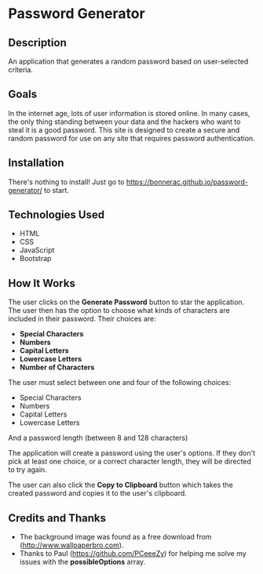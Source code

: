 # Password Generator

## Description

An application that generates a random password based on user-selected criteria.

## Goals

In the internet age, lots of user information is stored online. In many cases, the only thing standing between your data and the hackers who want to steal it is a good password. This site is designed to create a secure and random password for use on any site that requires password authentication. 

## Installation

There's nothing to install! Just go to https://bonnerac.github.io/password-generator/ to start.

## Technologies Used
* HTML
* CSS
* JavaScript
* Bootstrap

## How It Works

The user clicks on the **Generate Password** button to star the application. The user then has the option to choose what kinds of characters are included in their password. Their choices are:

* **Special Characters** 
* **Numbers** 
* **Capital Letters** 
* **Lowercase Letters** 
* **Number of Characters**

The user must select between one and four of the following choices:
* Special Characters
* Numbers
* Capital Letters
* Lowercase Letters

And a password length (between 8 and 128 characters)

The application will create a password using the user's options. If they don't pick at least one choice, or a correct character length, they will be directed to try again.

The user can also click the **Copy to Clipboard** button which takes the created password and copies it to the user's clipboard.

## Credits and Thanks

* The background image was found as a free download from (http://www.wallpaperbro.com).
* Thanks to Paul (https://github.com/PCeeeZy) for helping me solve my issues with the **possibleOptions** array.
